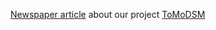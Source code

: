 ---
---
[Newspaper article](https://www.nachrichten.at/oberoesterreich/fhooe/campuswels/fh-projekt-hilft-der-industrie-bei-der-energiewende;art219251,3933485) about our project [ToMoDSM]({{'/projects/tomodsm'}})

